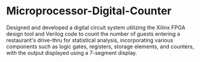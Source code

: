 # Microprocessor-Digital-Counter

Designed and developed a digital circuit system utilizing the Xilinx FPGA design tool and Verilog code to count the number of guests entering a restaurant's drive-thru for statistical analysis,
incorporating various components such as logic gates, registers, storage elements, and counters, with the output displayed using a 7-segment display.
